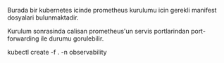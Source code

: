 Burada bir kubernetes icinde prometheus kurulumu icin gerekli manifest dosyalari bulunmaktadir. 

Kurulum sonrasinda calisan prometheus'un servis portlarindan port-forwarding ile durumu gorulebilir.

kubectl create -f . -n observability